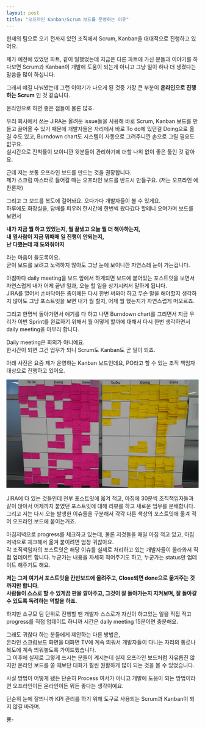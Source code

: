 ```yaml
---
layout: post
title: "오프라인 Kanban/Scrum 보드를 운영하는 이유"
---
```


현재의 팀으로 오기 전까지 있던 조직에서 Scrum, Kanban을 대대적으로 진행하고 있어요.   

제가 예전에 있었던 파트, 같이 일했었는데 지금은 다른 파트에 가신 분들과 이야기를 하다보면 Scrum과 Kanban이 개발에 도움이 되는게 아니고 그냥 일이 하나 더 생겼다는 말씀을 많이 하십니다.  

그래서 얘길 나눠봤는데 그런 이야기가 나오게 된 것중 가장 큰 부분이 **온라인으로 진행하는 Scrum** 인 것 같습니다.  

온라인으로 하면 좋은 점들이 물론 많죠.  

우리 회사에서 쓰는 JIRA는 올려둔 issue들을 사용해 바로 Scrum, Kanban 보드를 만들고 끌어올 수 있기 때문에 개발자들은 자리에서 바로 To do에 있던걸 Doing으로 옮길 수도 있고, Burndown chart도 시스템이 자동으로 그려주니깐 손으로 그릴 필요도 없구요.  
실시간으로 진척률이 보이니깐 윗분들이 관리하기에 더할 나위 없이 좋은 툴인 것 같아요.  

근데 저는 보통 오프라인 보드를 만드는 것을 권장합니다.  
제가 스크럼 마스터로 들어갈 때는 오프라인 보드를 반드시 만들구요. (저는 오프라인 예찬론자)  

그리고 그 보드를 복도에 걸어놔요. 오다가다 개발자들이 볼 수 있게요.  
하루에도 화장실을, 담배를 피우러 한시간에 한번씩 왔다갔다 할테니 오며가며 보드를 보면서  

**내가 지금 뭘 하고 있었는지, 뭘 끝냈고 오늘 뭘 더 해야하는지,**  
**내 옆사람이 지금 뭐때매 일 진행이 안되는지,**   
**난 다했는데 쟤 도와줘야지** 

라는 마음이 들도록이요.  
굳이 보드를 보려고 노력하지 않아도 그냥 눈에 보이니깐 자연스레 눈이 가는겁니다.  

아침마다 daily meeting을 보드 앞에서 하게되면 보드에 붙어있는 포스트잇을 보면서 자연스럽게 내가 어제 끝낸 일과, 오늘 할 일을 상기시켜서 말하게 됩니다.  
JIRA를 열어서 손바닥이든 종이에든 다시 한번 써와야 하고 무슨 말을 해야할지 생각하지 않아도 그냥 포스트잇을 보면 내가 뭘 할지, 어제 뭘 했는지가 자연스럽게 떠오르죠.  

그리고 한명씩 돌아가면서 얘기를 다 하고 나면 Burndown chart를 그리면서 지금 우리가 이번 Sprint를 완료하기 위해서 뭘 어떻게 할까에 대해서 다시 한번 생각하면서 daily meeting을 마무리 합니다.  

Daily meeting은 회의가 아니예요.  
한시간이 되면 그건 업무가 되니 Scrum도 Kanban도 곧 일이 되죠.   

아래 사진은 요즘 제가 운영하는 Kanban 보드인데요, PO라고 할 수 있는 조직 책임자 대상으로 진행하고 있어요.  

![Offline Kanban Board](/images/blog/offline_board.png)   

JIRA에 다 있는 것들인데 전부 포스트잇에 옮겨 적고, 아침에 30분씩 조직책임자들과 같이 앉아서 어제까지 붙였던 포스트잇에 대해 리뷰를 하고 새로운 업무를 분배합니다. 그리고 저는 다시 오늘 발생한 이슈들을 구분해서 각각 다른 색상의 포스트잇에 옮겨 적어 오프라인 보드에 붙이는거죠.  

아침저녁으로 progress를 체크하고 있는데, 물론 저것들을 매일 아침 적고 있고, 아침저녁으로 체크해서 옮겨 붙이려면 엄청 귀찮아요.  
각 조직책임자의 포스트잇은 해당 이슈를 실제로 처리하고 있는 개발자들이 올라와서 직접 업데이트 합니다. 누군가는 내용을 자세히 적어주기도 하고, 누군가는 status만 업데이트 해주기도 해요.  

**저는 그저 여기서 포스트잇을 칸반보드에 올려주고, Close되면 done으로 옮겨주는 것까지만 합니다.**  
**사람들이 스스로 할 수 있게끔 판을 깔아주고, 그것이 잘 돌아가는지 지켜보며, 잘 돌아갈 수 있도록 독려하는 역할을 하죠.**   

하지만 소규모 팀 단위로 진행할 땐 개발자 스스로가 자신이 하고있는 일을 직접 적고 progress를 직접 업데이트 하니까 시간은 daily meeting 15분이면 충분해요.   

그래도 귀찮다 하는 분들에게 제안하는 다른 방법은,  
온라인 스크럼보드 화면을 대화면 TV에 계속 띄워서 개발자들이 다니는 자리의 통로나 복도에 계속 띄워놓도록 가이드했습니다.  
그 이후에 실제로 그렇게 쓰시는 분들이 계시는데 실제 오프라인 보드처럼 자유롭진 않지만 온라인 보드를 쓸 때보단 대화가 훨씬 원활하게 많이 되는 것을 볼 수 있었습니다.   

사실 방법이 어떻게 됐든 단순히 Process 여서가 아니고 개발에 도움이 되는 방법이라면 오프라인이든 온라인이든 뭐든 좋다는 생각이예요.  

단순히 눈에 잘띄니까 KPI 관리를 하기 위해 도구로 사용되는 Scrum과 Kanban이 되지 않길 바라며.  

뿅-  
